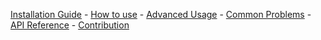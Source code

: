 [Installation Guide](https://github.com/rs/SDWebImage/wiki/Installation-Guide) - [How to use](https://github.com/rs/SDWebImage/wiki/How-to-use) - [Advanced Usage](https://github.com/rs/SDWebImage/wiki/Advanced-Usage) - [Common Problems](https://github.com/rs/SDWebImage/wiki/Common-Problems) - [API Reference](http://cocoadocs.org/docsets/SDWebImage/) - [Contribution](https://github.com/rs/SDWebImage/wiki/How-to-Contribute)

